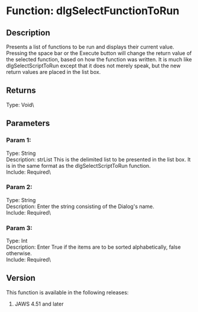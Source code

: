# Function: dlgSelectFunctionToRun

## Description

Presents a list of functions to be run and displays their current value.
Pressing the space bar or the Execute button will change the return
value of the selected function, based on how the function was written.
It is much like dlgSelectScriptToRun except that it does not merely
speak, but the new return values are placed in the list box.

## Returns

Type: Void\

## Parameters

### Param 1:

Type: String\
Description: strList This is the delimited list to be presented in the
list box. It is in the same format as the dlgSelectScriptToRun
function.\
Include: Required\

### Param 2:

Type: String\
Description: Enter the string consisting of the Dialog\'s name.\
Include: Required\

### Param 3:

Type: Int\
Description: Enter True if the items are to be sorted alphabetically,
false otherwise.\
Include: Required\

## Version

This function is available in the following releases:

1.  JAWS 4.51 and later

